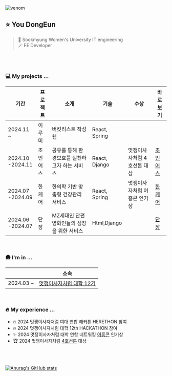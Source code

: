 ![venom](https://capsule-render.vercel.app/api?type=venom&height=200&text=Hi%20I'm%20Dongeun.&fontSize=70&color=0:b7e376,100:#cef59f&stroke=dff097)

## ⭐️ You DongEun
> 🏫 Sookmyung Women's University IT engineering<br/> 🪄 FE Developer

<br/>
<br/>

### 💻 My projects ...
| 기간 |프로젝트|소개|기술|수상|바로보기|
| --- | -----------|---|---|---|------|
| 2024.11 ~ | 이루미 | 버킷리스트 작성 웹 | React, Spring| | |
| 2024.10<br>-2024.11 | 조인어스 | 공유를 통해 환경보호를 실천하고자 하는 서비스 | React, Django | 멋쟁이사자처럼 4호선톤 대상 | [조인어스](https://github.com/2024-line4-earth) |
| 2024.07<br>-2024.09 | 한케어 | 한의학 기반 맞춤형 건강관리 서비스 | React, Spring | 멋쟁이사자처럼 어흥콘 인기상 | [한케어](https://github.com/Likelion-at-SMWU-12th/Hanappun-Client/blob/main/README.md) |
| 2024.06<br>-2024.07 | 단장 | MZ세대인 단편 영화인들의 성장을 위한 서비스 | Html,Django | | [단장](https://github.com/2024-HERETHON/2024-Herethon-16) |

<br>

### 🛖 I'm in ...
| |소속| 
|---|---|
| 2024.03 ~ | [멋쟁이사자처럼 대학 12기](https://github.com/Likelion-at-SMWU-12th) |

<br>

### 🔥 My experience ...
- 🔥 2024 멋쟁이사자처럼 여대 연합 해커톤 HERETHON 참여
- 🔥 2024 멋쟁이사자처럼 대학 12th HACKATHON 참여
- ✨ 2024 멋쟁이사자처럼 대학 연합 네트워킹 [어흥콘](https://ryuseunghan.notion.site/2024-d3216bd249b8427caca1e38913c9238c) 인기상
- 🏆 2024 멋쟁이사자처럼 [4호선톤](https://www.notion.so/4-108d5e50be41800685fcddaf211f3c1f?pvs=4) 대상

<br>
<br>

[![Anurag's GitHub stats](https://github-readme-stats.vercel.app/api?username=uehddms)](https://github.com/anuraghazra/github-readme-stats)

<!--[![GitHub Streak](https://streak-stats.demolab.com?user=uehddms&theme=solarized-dark&border_radius=20)](https://git.io/streak-stats)-->
